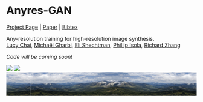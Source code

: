 # Anyres-GAN
[Project Page](https://chail.github.io/anyres-gan/) | [Paper](https://arxiv.org/abs/2204.07156) | [Bibtex](https://chail.github.io/anyres-gan/bibtex.txt)

Any-resolution training for high-resolution image synthesis.\
[Lucy Chai](http://people.csail.mit.edu/lrchai/), [Michaël Gharbi](http://mgharbi.com/), [Eli Shechtman](https://research.adobe.com/person/eli-shechtman/), [Phillip Isola](http://web.mit.edu/phillipi/), [Richard Zhang](https://richzhang.github.io/)

*Code will be coming soon!*

<img src='img/github_loop.gif'>

<img src='img/pano010-2.gif' width=800px>
<img src='img/pano010.png' width=800px>

